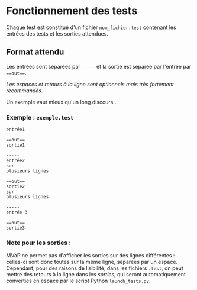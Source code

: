 # Fonctionnement des tests
Chaque test est constitué d'un fichier `nom_fichier.test` contenant les entrées des tests et les sorties attendues.


## Format attendu

Les entrées sont séparées par `-----` et la sortie est séparée par l'entrée par `==out==`.

_Les espaces et retours à la ligne sont optionnels mais très fortement recommandés._
  
Un exemple vaut mieux qu'un long discours...  


### Exemple : `exemple.test`
```
entrée1

==out==
sortie1

-----
entrée2
sur
plusieurs lignes

==out==
sortie2
sur
plusieurs lignes

-----
entrée 3

==out==
sortie3
``` 


### Note pour les sorties :
MVaP ne permet pas d'afficher les sorties sur des lignes différentes : celles-ci sont donc toutes sur la même ligne, séparées par un espace.  
Cependant, pour des raisons de lisibilité, dans les fichiers `.test`, on peut mettre des retours à la ligne dans les *sorties*, qui seront automatiquement converties en espace par le script Python `launch_tests.py`.
